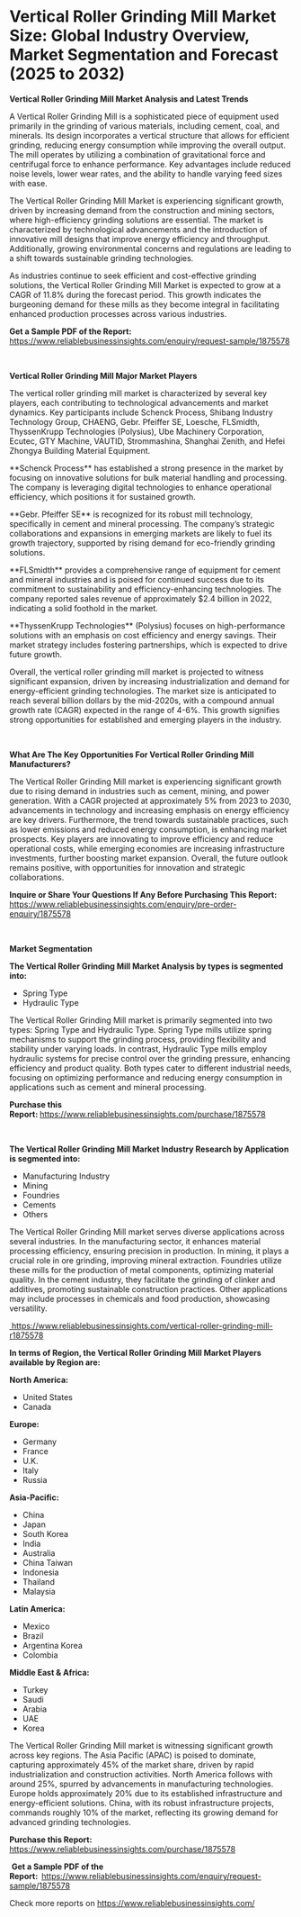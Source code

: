 <p><h1>Vertical Roller Grinding Mill Market Size: Global Industry Overview, Market Segmentation and Forecast (2025 to 2032)</h1></p><p><strong>Vertical Roller Grinding Mill Market Analysis and Latest Trends</strong></p>
<p><p>A Vertical Roller Grinding Mill is a sophisticated piece of equipment used primarily in the grinding of various materials, including cement, coal, and minerals. Its design incorporates a vertical structure that allows for efficient grinding, reducing energy consumption while improving the overall output. The mill operates by utilizing a combination of gravitational force and centrifugal force to enhance performance. Key advantages include reduced noise levels, lower wear rates, and the ability to handle varying feed sizes with ease.</p><p>The Vertical Roller Grinding Mill Market is experiencing significant growth, driven by increasing demand from the construction and mining sectors, where high-efficiency grinding solutions are essential. The market is characterized by technological advancements and the introduction of innovative mill designs that improve energy efficiency and throughput. Additionally, growing environmental concerns and regulations are leading to a shift towards sustainable grinding technologies.</p><p>As industries continue to seek efficient and cost-effective grinding solutions, the Vertical Roller Grinding Mill Market is expected to grow at a CAGR of 11.8% during the forecast period. This growth indicates the burgeoning demand for these mills as they become integral in facilitating enhanced production processes across various industries.</p></p>
<p><strong>Get a Sample PDF of the Report:&nbsp;</strong> <a href="https://www.reliablebusinessinsights.com/enquiry/request-sample/1875578?utm_campaign=2295&utm_medium=2&utm_source=Github&utm_content=ia&utm_term=28022025&utm_id=vertical-roller-grinding-mill">https://www.reliablebusinessinsights.com/enquiry/request-sample/1875578</a></p>
<p>&nbsp;</p>
<p><strong>Vertical Roller Grinding Mill Major Market Players</strong></p>
<p><p>The vertical roller grinding mill market is characterized by several key players, each contributing to technological advancements and market dynamics. Key participants include Schenck Process, Shibang Industry Technology Group, CHAENG, Gebr. Pfeiffer SE, Loesche, FLSmidth, ThyssenKrupp Technologies (Polysius), Ube Machinery Corporation, Ecutec, GTY Machine, VAUTID, Strommashina, Shanghai Zenith, and Hefei Zhongya Building Material Equipment.</p><p>**Schenck Process** has established a strong presence in the market by focusing on innovative solutions for bulk material handling and processing. The company is leveraging digital technologies to enhance operational efficiency, which positions it for sustained growth.</p><p>**Gebr. Pfeiffer SE** is recognized for its robust mill technology, specifically in cement and mineral processing. The company’s strategic collaborations and expansions in emerging markets are likely to fuel its growth trajectory, supported by rising demand for eco-friendly grinding solutions.</p><p>**FLSmidth** provides a comprehensive range of equipment for cement and mineral industries and is poised for continued success due to its commitment to sustainability and efficiency-enhancing technologies. The company reported sales revenue of approximately $2.4 billion in 2022, indicating a solid foothold in the market.</p><p>**ThyssenKrupp Technologies** (Polysius) focuses on high-performance solutions with an emphasis on cost efficiency and energy savings. Their market strategy includes fostering partnerships, which is expected to drive future growth.</p><p>Overall, the vertical roller grinding mill market is projected to witness significant expansion, driven by increasing industrialization and demand for energy-efficient grinding technologies. The market size is anticipated to reach several billion dollars by the mid-2020s, with a compound annual growth rate (CAGR) expected in the range of 4-6%. This growth signifies strong opportunities for established and emerging players in the industry.</p></p>
<p>&nbsp;</p>
<p><strong>What Are The Key Opportunities For Vertical Roller Grinding Mill Manufacturers?</strong></p>
<p><p>The Vertical Roller Grinding Mill market is experiencing significant growth due to rising demand in industries such as cement, mining, and power generation. With a CAGR projected at approximately 5% from 2023 to 2030, advancements in technology and increasing emphasis on energy efficiency are key drivers. Furthermore, the trend towards sustainable practices, such as lower emissions and reduced energy consumption, is enhancing market prospects. Key players are innovating to improve efficiency and reduce operational costs, while emerging economies are increasing infrastructure investments, further boosting market expansion. Overall, the future outlook remains positive, with opportunities for innovation and strategic collaborations.</p></p>
<p><strong>Inquire or Share Your Questions If Any Before Purchasing This Report:</strong> <a href="https://www.reliablebusinessinsights.com/enquiry/pre-order-enquiry/1875578?utm_campaign=2295&utm_medium=2&utm_source=Github&utm_content=ia&utm_term=28022025&utm_id=vertical-roller-grinding-mill">https://www.reliablebusinessinsights.com/enquiry/pre-order-enquiry/1875578</a></p>
<p>&nbsp;</p>
<p><strong>Market Segmentation</strong></p>
<p><strong>The Vertical Roller Grinding Mill Market Analysis by types is segmented into:</strong></p>
<p><ul><li>Spring Type</li><li>Hydraulic Type</li></ul></p>
<p><p>The Vertical Roller Grinding Mill market is primarily segmented into two types: Spring Type and Hydraulic Type. Spring Type mills utilize spring mechanisms to support the grinding process, providing flexibility and stability under varying loads. In contrast, Hydraulic Type mills employ hydraulic systems for precise control over the grinding pressure, enhancing efficiency and product quality. Both types cater to different industrial needs, focusing on optimizing performance and reducing energy consumption in applications such as cement and mineral processing.</p></p>
<p><strong>Purchase this Report:&nbsp;</strong><a href="https://www.reliablebusinessinsights.com/purchase/1875578?utm_campaign=2295&utm_medium=2&utm_source=Github&utm_content=ia&utm_term=28022025&utm_id=vertical-roller-grinding-mill">https://www.reliablebusinessinsights.com/purchase/1875578</a></p>
<p>&nbsp;</p>
<p><strong>The Vertical Roller Grinding Mill Market Industry Research by Application is segmented into:</strong></p>
<p><ul><li>Manufacturing Industry</li><li>Mining</li><li>Foundries</li><li>Cements</li><li>Others</li></ul></p>
<p><p>The Vertical Roller Grinding Mill market serves diverse applications across several industries. In the manufacturing sector, it enhances material processing efficiency, ensuring precision in production. In mining, it plays a crucial role in ore grinding, improving mineral extraction. Foundries utilize these mills for the production of metal components, optimizing material quality. In the cement industry, they facilitate the grinding of clinker and additives, promoting sustainable construction practices. Other applications may include processes in chemicals and food production, showcasing versatility.</p></p>
<p><a href="https://www.reliablebusinessinsights.com/vertical-roller-grinding-mill-r1875578?utm_campaign=2295&utm_medium=2&utm_source=Github&utm_content=ia&utm_term=28022025&utm_id=vertical-roller-grinding-mill">&nbsp;https://www.reliablebusinessinsights.com/vertical-roller-grinding-mill-r1875578</a></p>
<p><strong>In terms of Region, the Vertical Roller Grinding Mill Market Players available by Region are:</strong></p>
<p>
    <p> <strong> North America: </strong>
        <ul>
            <li>United States</li>
            <li>Canada</li>
        </ul>
        </p> 
    <p> <strong> Europe: </strong>
        <ul>
            <li>Germany</li>
            <li>France</li>
            <li>U.K.</li>
            <li>Italy</li>
            <li>Russia</li>
        </ul>
        </p> 
    <p> <strong> Asia-Pacific: </strong>
        <ul>
            <li>China</li>
            <li>Japan</li>
            <li>South Korea</li>
            <li>India</li>
            <li>Australia</li>
            <li>China Taiwan</li>
            <li>Indonesia</li>
            <li>Thailand</li>
            <li>Malaysia</li>
        </ul>
        </p> 
    <p> <strong> Latin America: </strong>
        <ul>
            <li>Mexico</li>
            <li>Brazil</li>
            <li>Argentina Korea</li>
            <li>Colombia</li>
        </ul>
        </p> 
    <p> <strong> Middle East & Africa: </strong>
        <ul>
            <li>Turkey</li>
            <li>Saudi</li>
            <li>Arabia</li>
            <li>UAE</li>
            <li>Korea</li>
        </ul>
    </p>
    </p>
<p><p>The Vertical Roller Grinding Mill market is witnessing significant growth across key regions. The Asia Pacific (APAC) is poised to dominate, capturing approximately 45% of the market share, driven by rapid industrialization and construction activities. North America follows with around 25%, spurred by advancements in manufacturing technologies. Europe holds approximately 20% due to its established infrastructure and energy-efficient solutions. China, with its robust infrastructure projects, commands roughly 10% of the market, reflecting its growing demand for advanced grinding technologies.</p></p>
<p><strong>Purchase this Report: </strong><a href="https://www.reliablebusinessinsights.com/purchase/1875578?utm_campaign=2295&utm_medium=2&utm_source=Github&utm_content=ia&utm_term=28022025&utm_id=vertical-roller-grinding-mill">https://www.reliablebusinessinsights.com/purchase/1875578</a></p>
<p>&nbsp;<strong>Get a Sample PDF of the Report:&nbsp;&nbsp;</strong><a href="https://www.reliablebusinessinsights.com/enquiry/request-sample/1875578?utm_campaign=2295&utm_medium=2&utm_source=Github&utm_content=ia&utm_term=28022025&utm_id=vertical-roller-grinding-mill">https://www.reliablebusinessinsights.com/enquiry/request-sample/1875578</a></p>
<p><strong></strong></p>
<p>Check more reports on <a href="https://www.reliablebusinessinsights.com/?utm_campaign=2295&utm_medium=2&utm_source=Github&utm_content=ia&utm_term=28022025&utm_id=vertical-roller-grinding-mill">https://www.reliablebusinessinsights.com/</a></p>